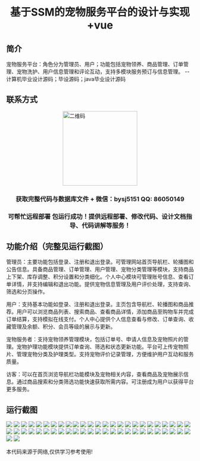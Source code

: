 <p><h1 align="center">基于SSM的宠物服务平台的设计与实现+vue</h1></p>

## 简介
宠物服务平台：角色分为管理员、用户；功能包括宠物领养、商品管理、订单管理、宠物洗护、用户信息管理和评论互动，支持多模块服务预订与信息管理。    --计算机毕业设计源码；毕设源码；java毕业设计源码


## 联系方式
<img src="https://bs-1329754181.cos.ap-shanghai.myqcloud.com/wx.jpg" alt="二维码" style="display: block; margin: 0 auto;" width="200px">
<p><h3 align="center">获取完整代码与数据库文件 + 微信：bysj5151 QQ: 86050149</h3></p>
<p><h3 align="center">可帮忙远程部署 包运行成功！提供远程部署、修改代码、设计文档指导、代码讲解等服务！</h3></p>

## 功能介绍（完整见运行截图）
管理员：主要功能包括登录、注册和退出登录。可管理网站首页导航栏、轮播图和公告信息。具备商品管理、订单管理、用户管理、宠物分类管理等模块，支持商品上下架、库存调整、积分设置和分类细化。个人中心模块可管理账号信息、查看订单详情，并支持编辑和退出功能。提供宠物信息管理及用户评价处理，支持查询、筛选和分页操作。

用户：支持基本功能如登录、注册和退出登录。主页包含导航栏、轮播图和商品推荐。用户可以浏览商品列表、搜索商品、查看商品详情，添加商品至购物车并完成订单结算，支持模拟在线支付。个人中心提供个人信息查看与修改、订单查询、收藏管理及余额、积分、会员等级的展示与更新。

宠物服务者：支持宠物领养管理模块，包括订单号、申请人信息及宠物照片的管理。宠物护理功能模块提供订单查询、筛选和状态更新功能。平台可上传宠物照片、管理宠物分类及护理类型。支持宠物评价记录管理，方便维护用户互动和服务质量。

访客：可以在首页浏览导航栏功能模块及宠物相关内容，查看商品及宠物展示信息。通过商品搜索和分类筛选功能快速获取所需内容。可注册成为用户以获得平台更多服务。


## 运行截图
![](https://bs-1329754181.cos.ap-shanghai.myqcloud.com/ssm/PetServicePlatform/img/001.jpg)
![](https://bs-1329754181.cos.ap-shanghai.myqcloud.com/ssm/PetServicePlatform/img/002.jpg)
![](https://bs-1329754181.cos.ap-shanghai.myqcloud.com/ssm/PetServicePlatform/img/003.jpg)
![](https://bs-1329754181.cos.ap-shanghai.myqcloud.com/ssm/PetServicePlatform/img/004.jpg)
![](https://bs-1329754181.cos.ap-shanghai.myqcloud.com/ssm/PetServicePlatform/img/005.jpg)
![](https://bs-1329754181.cos.ap-shanghai.myqcloud.com/ssm/PetServicePlatform/img/006.jpg)
![](https://bs-1329754181.cos.ap-shanghai.myqcloud.com/ssm/PetServicePlatform/img/007.jpg)
![](https://bs-1329754181.cos.ap-shanghai.myqcloud.com/ssm/PetServicePlatform/img/008.jpg)
![](https://bs-1329754181.cos.ap-shanghai.myqcloud.com/ssm/PetServicePlatform/img/009.jpg)
![](https://bs-1329754181.cos.ap-shanghai.myqcloud.com/ssm/PetServicePlatform/img/010.jpg)
![](https://bs-1329754181.cos.ap-shanghai.myqcloud.com/ssm/PetServicePlatform/img/011.jpg)
![](https://bs-1329754181.cos.ap-shanghai.myqcloud.com/ssm/PetServicePlatform/img/012.jpg)
![](https://bs-1329754181.cos.ap-shanghai.myqcloud.com/ssm/PetServicePlatform/img/013.jpg)
![](https://bs-1329754181.cos.ap-shanghai.myqcloud.com/ssm/PetServicePlatform/img/014.jpg)
![](https://bs-1329754181.cos.ap-shanghai.myqcloud.com/ssm/PetServicePlatform/img/015.jpg)
![](https://bs-1329754181.cos.ap-shanghai.myqcloud.com/ssm/PetServicePlatform/img/016.jpg)
![](https://bs-1329754181.cos.ap-shanghai.myqcloud.com/ssm/PetServicePlatform/img/017.jpg)
![](https://bs-1329754181.cos.ap-shanghai.myqcloud.com/ssm/PetServicePlatform/img/018.jpg)
![](https://bs-1329754181.cos.ap-shanghai.myqcloud.com/ssm/PetServicePlatform/img/019.jpg)
![](https://bs-1329754181.cos.ap-shanghai.myqcloud.com/ssm/PetServicePlatform/img/020.jpg)
![](https://bs-1329754181.cos.ap-shanghai.myqcloud.com/ssm/PetServicePlatform/img/021.jpg)
![](https://bs-1329754181.cos.ap-shanghai.myqcloud.com/ssm/PetServicePlatform/img/022.jpg)
![](https://bs-1329754181.cos.ap-shanghai.myqcloud.com/ssm/PetServicePlatform/img/023.jpg)
![](https://bs-1329754181.cos.ap-shanghai.myqcloud.com/ssm/PetServicePlatform/img/024.jpg)
![](https://bs-1329754181.cos.ap-shanghai.myqcloud.com/ssm/PetServicePlatform/img/025.jpg)
![](https://bs-1329754181.cos.ap-shanghai.myqcloud.com/ssm/PetServicePlatform/img/026.jpg)
![](https://bs-1329754181.cos.ap-shanghai.myqcloud.com/ssm/PetServicePlatform/img/027.jpg)
![](https://bs-1329754181.cos.ap-shanghai.myqcloud.com/ssm/PetServicePlatform/img/028.jpg)
![](https://bs-1329754181.cos.ap-shanghai.myqcloud.com/ssm/PetServicePlatform/img/029.jpg)
![](https://bs-1329754181.cos.ap-shanghai.myqcloud.com/ssm/PetServicePlatform/img/030.jpg)
![](https://bs-1329754181.cos.ap-shanghai.myqcloud.com/ssm/PetServicePlatform/img/031.jpg)
![](https://bs-1329754181.cos.ap-shanghai.myqcloud.com/ssm/PetServicePlatform/img/032.jpg)
![](https://bs-1329754181.cos.ap-shanghai.myqcloud.com/ssm/PetServicePlatform/img/033.jpg)
![](https://bs-1329754181.cos.ap-shanghai.myqcloud.com/ssm/PetServicePlatform/img/034.jpg)
![](https://bs-1329754181.cos.ap-shanghai.myqcloud.com/ssm/PetServicePlatform/img/035.jpg)
![](https://bs-1329754181.cos.ap-shanghai.myqcloud.com/ssm/PetServicePlatform/img/036.jpg)
![](https://bs-1329754181.cos.ap-shanghai.myqcloud.com/ssm/PetServicePlatform/img/037.jpg)
![](https://bs-1329754181.cos.ap-shanghai.myqcloud.com/ssm/PetServicePlatform/img/038.jpg)
![](https://bs-1329754181.cos.ap-shanghai.myqcloud.com/ssm/PetServicePlatform/img/039.jpg)
![](https://bs-1329754181.cos.ap-shanghai.myqcloud.com/ssm/PetServicePlatform/img/040.jpg)
![](https://bs-1329754181.cos.ap-shanghai.myqcloud.com/ssm/PetServicePlatform/img/041.jpg)
![](https://bs-1329754181.cos.ap-shanghai.myqcloud.com/ssm/PetServicePlatform/img/042.jpg)
![](https://bs-1329754181.cos.ap-shanghai.myqcloud.com/ssm/PetServicePlatform/img/043.jpg)
![](https://bs-1329754181.cos.ap-shanghai.myqcloud.com/ssm/PetServicePlatform/img/044.jpg)
![](https://bs-1329754181.cos.ap-shanghai.myqcloud.com/ssm/PetServicePlatform/img/045.jpg)
![](https://bs-1329754181.cos.ap-shanghai.myqcloud.com/ssm/PetServicePlatform/img/046.jpg)
![](https://bs-1329754181.cos.ap-shanghai.myqcloud.com/ssm/PetServicePlatform/img/047.jpg)
![](https://bs-1329754181.cos.ap-shanghai.myqcloud.com/ssm/PetServicePlatform/img/048.jpg)
![](https://bs-1329754181.cos.ap-shanghai.myqcloud.com/ssm/PetServicePlatform/img/049.jpg)
![](https://bs-1329754181.cos.ap-shanghai.myqcloud.com/ssm/PetServicePlatform/img/050.jpg)
![](https://bs-1329754181.cos.ap-shanghai.myqcloud.com/ssm/PetServicePlatform/img/051.jpg)
![](https://bs-1329754181.cos.ap-shanghai.myqcloud.com/ssm/PetServicePlatform/img/052.jpg)

<p>本代码来源于网络,仅供学习参考使用!</p>
